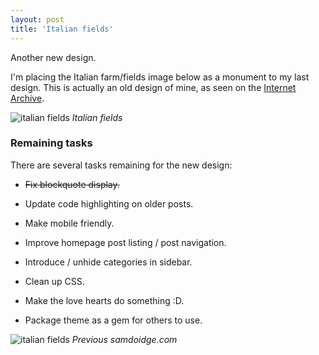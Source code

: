```yaml
---
layout: post
title: 'Italian fields'
---
```


Another new design.


I'm placing the Italian farm/fields image below as a monument to my last design. This is actually an old design of mine, as seen on the [Internet Archive](https://web-beta.archive.org/web/20120415203312/samdoidge.com).

![italian fields](/assets/italian-fields.jpg)
*Italian fields*
### Remaining tasks

There are several tasks remaining for the new design:

*  ~~Fix blockquote display.~~

* Update code highlighting on older posts.

* Make mobile friendly.

* Improve homepage post listing / post navigation.

* Introduce / unhide categories in sidebar.

* Clean up CSS.

* Make the love hearts do something :D.

* Package theme as a gem for others to use.


![italian fields](/assets/old-site-2017-04-12.png)
*Previous samdoidge.com*
